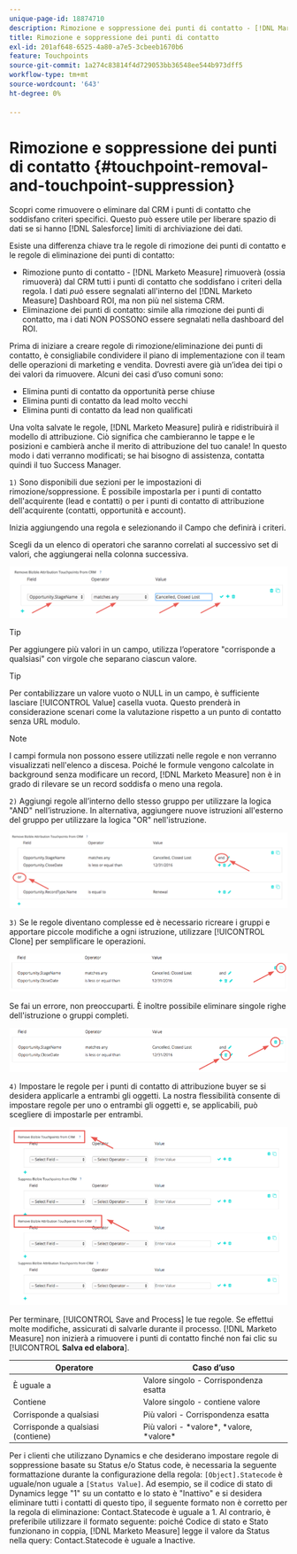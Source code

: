 ```yaml
---
unique-page-id: 18874710
description: Rimozione e soppressione dei punti di contatto - [!DNL Marketo Measure]
title: Rimozione e soppressione dei punti di contatto
exl-id: 201af648-6525-4a80-a7e5-3cbeeb1670b6
feature: Touchpoints
source-git-commit: 1a274c83814f4d729053bb36548ee544b973dff5
workflow-type: tm+mt
source-wordcount: '643'
ht-degree: 0%

---
```


# Rimozione e soppressione dei punti di contatto {#touchpoint-removal-and-touchpoint-suppression}

Scopri come rimuovere o eliminare dal CRM i punti di contatto che soddisfano criteri specifici. Questo può essere utile per liberare spazio di dati se si hanno [!DNL Salesforce] limiti di archiviazione dei dati.

Esiste una differenza chiave tra le regole di rimozione dei punti di contatto e le regole di eliminazione dei punti di contatto:

* Rimozione punto di contatto - [!DNL Marketo Measure] rimuoverà (ossia rimuoverà) dal CRM tutti i punti di contatto che soddisfano i criteri della regola. I dati _può_ essere segnalati all&#39;interno del [!DNL Marketo Measure] Dashboard ROI, ma non più nel sistema CRM.
* Eliminazione dei punti di contatto: simile alla rimozione dei punti di contatto, ma i dati NON POSSONO essere segnalati nella dashboard del ROI.

Prima di iniziare a creare regole di rimozione/eliminazione dei punti di contatto, è consigliabile condividere il piano di implementazione con il team delle operazioni di marketing e vendita. Dovresti avere già un’idea dei tipi o dei valori da rimuovere. Alcuni dei casi d’uso comuni sono:

* Elimina punti di contatto da opportunità perse chiuse
* Elimina punti di contatto da lead molto vecchi
* Elimina punti di contatto da lead non qualificati

Una volta salvate le regole, [!DNL Marketo Measure] pulirà e ridistribuirà il modello di attribuzione. Ciò significa che cambieranno le tappe e le posizioni e cambierà anche il merito di attribuzione del tuo canale! In questo modo i dati verranno modificati; se hai bisogno di assistenza, contatta quindi il tuo Success Manager.

`1)` Sono disponibili due sezioni per le impostazioni di rimozione/soppressione. È possibile impostarla per i punti di contatto dell&#39;acquirente (lead e contatti) o per i punti di contatto di attribuzione dell&#39;acquirente (contatti, opportunità e account).

Inizia aggiungendo una regola e selezionando il Campo che definirà i criteri.

Scegli da un elenco di operatori che saranno correlati al successivo set di valori, che aggiungerai nella colonna successiva.

![](assets/1-1.png)

>[!TIP]
>
>Per aggiungere più valori in un campo, utilizza l’operatore &quot;corrisponde a qualsiasi&quot; con virgole che separano ciascun valore.

>[!TIP]
>
>Per contabilizzare un valore vuoto o NULL in un campo, è sufficiente lasciare [!UICONTROL Value] casella vuota. Questo prenderà in considerazione scenari come la valutazione rispetto a un punto di contatto senza URL modulo.

>[!NOTE]
>
>I campi formula non possono essere utilizzati nelle regole e non verranno visualizzati nell&#39;elenco a discesa. Poiché le formule vengono calcolate in background senza modificare un record, [!DNL Marketo Measure] non è in grado di rilevare se un record soddisfa o meno una regola.

`2)` Aggiungi regole all’interno dello stesso gruppo per utilizzare la logica &quot;AND&quot; nell’istruzione.
In alternativa, aggiungere nuove istruzioni all&#39;esterno del gruppo per utilizzare la logica &quot;OR&quot; nell&#39;istruzione.

![](assets/2.png)

`3)` Se le regole diventano complesse ed è necessario ricreare i gruppi e apportare piccole modifiche a ogni istruzione, utilizzare [!UICONTROL Clone] per semplificare le operazioni.

![](assets/3.png)

Se fai un errore, non preoccuparti. È inoltre possibile eliminare singole righe dell&#39;istruzione o gruppi completi.

![](assets/4.png)

`4)` Impostare le regole per i punti di contatto di attribuzione buyer se si desidera applicarle a entrambi gli oggetti. La nostra flessibilità consente di impostare regole per uno o entrambi gli oggetti e, se applicabili, può scegliere di impostarle per entrambi.

![](assets/5.png)

Per terminare, [!UICONTROL Save and Process] le tue regole. Se effettui molte modifiche, assicurati di salvarle durante il processo. [!DNL Marketo Measure] non inizierà a rimuovere i punti di contatto finché non fai clic su
[!UICONTROL **Salva ed elabora**].

| **Operatore** | **Caso d’uso** |
|---|---|
| È uguale a | Valore singolo - Corrispondenza esatta |
| Contiene | Valore singolo - contiene valore |
| Corrisponde a qualsiasi | Più valori - Corrispondenza esatta |
| Corrisponde a qualsiasi (contiene) | Più valori - &#42;valore&#42;, &#42;valore, &#42;valore&#42; |

Per i clienti che utilizzano Dynamics e che desiderano impostare regole di soppressione basate su Status e/o Status code, è necessaria la seguente formattazione durante la configurazione della regola: `[Object].Statecode` è uguale/non uguale a `[Status Value]`. Ad esempio, se il codice di stato di Dynamics legge &quot;1&quot; su un contatto e lo stato è &quot;Inattivo&quot; e si desidera eliminare tutti i contatti di questo tipo, il seguente formato non è corretto per la regola di eliminazione: Contact.Statecode è uguale a 1. Al contrario, è preferibile utilizzare il formato seguente: poiché Codice di stato e Stato funzionano in coppia, [!DNL Marketo Measure] legge il valore da Status nella query: Contact.Statecode è uguale a Inactive.
